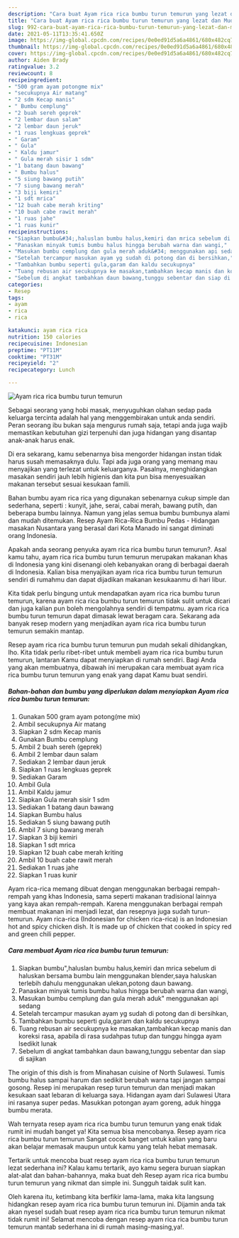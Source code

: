 ```yaml
---
description: "Cara buat Ayam rica rica bumbu turun temurun yang lezat dan Mudah Dibuat"
title: "Cara buat Ayam rica rica bumbu turun temurun yang lezat dan Mudah Dibuat"
slug: 992-cara-buat-ayam-rica-rica-bumbu-turun-temurun-yang-lezat-dan-mudah-dibuat
date: 2021-05-11T13:35:41.650Z
image: https://img-global.cpcdn.com/recipes/0e0ed91d5a6a4861/680x482cq70/ayam-rica-rica-bumbu-turun-temurun-foto-resep-utama.jpg
thumbnail: https://img-global.cpcdn.com/recipes/0e0ed91d5a6a4861/680x482cq70/ayam-rica-rica-bumbu-turun-temurun-foto-resep-utama.jpg
cover: https://img-global.cpcdn.com/recipes/0e0ed91d5a6a4861/680x482cq70/ayam-rica-rica-bumbu-turun-temurun-foto-resep-utama.jpg
author: Aiden Brady
ratingvalue: 3.2
reviewcount: 8
recipeingredient:
- "500 gram ayam potongme mix"
- "secukupnya Air matang"
- "2 sdm Kecap manis"
- " Bumbu cemplung"
- "2 buah sereh geprek"
- "2 lembar daun salam"
- "2 lembar daun jeruk"
- "1 ruas lengkuas geprek"
- " Garam"
- " Gula"
- " Kaldu jamur"
- " Gula merah sisir 1 sdm"
- "1 batang daun bawang"
- " Bumbu halus"
- "5 siung bawang putih"
- "7 siung bawang merah"
- "3 biji kemiri"
- "1 sdt mrica"
- "12 buah cabe merah kriting"
- "10 buah cabe rawit merah"
- "1 ruas jahe"
- "1 ruas kunir"
recipeinstructions:
- "Siapkan bumbu&#34;,haluslan bumbu halus,kemiri dan mrica sebelum di haluskan bersama bumbu lain menggunakan blender,saya haluskan terlebih dahulu menggunakan ulekan,potong daun bawang."
- "Panaskan minyak tumis bumbu halus hingga berubah warna dan wangi,"
- "Masukan bumbu cemplung dan gula merah aduk&#34; menggunakan api sedang"
- "Setelah tercampur masukan ayam yg sudah di potong dan di bersihkan,"
- "Tambahkan bumbu seperti gula,garam dan kaldu secukupnya"
- "Tuang rebusan air secukupnya ke masakan,tambahkan kecap manis dan koreksi rasa, apabila di rasa sudahpas tutup dan tunggu hingga ayam lsedikit lunak"
- "Sebelum di angkat tambahkan daun bawang,tunggu sebentar dan siap di sajikan"
categories:
- Resep
tags:
- ayam
- rica
- rica

katakunci: ayam rica rica 
nutrition: 150 calories
recipecuisine: Indonesian
preptime: "PT11M"
cooktime: "PT31M"
recipeyield: "2"
recipecategory: Lunch

---
```



![Ayam rica rica bumbu turun temurun](https://img-global.cpcdn.com/recipes/0e0ed91d5a6a4861/680x482cq70/ayam-rica-rica-bumbu-turun-temurun-foto-resep-utama.jpg)

Sebagai seorang yang hobi masak, menyuguhkan olahan sedap pada keluarga tercinta adalah hal yang menggembirakan untuk anda sendiri. Peran seorang ibu bukan saja mengurus rumah saja, tetapi anda juga wajib memastikan kebutuhan gizi terpenuhi dan juga hidangan yang disantap anak-anak harus enak.

Di era  sekarang, kamu sebenarnya bisa mengorder hidangan instan tidak harus susah memasaknya dulu. Tapi ada juga orang yang memang mau menyajikan yang terlezat untuk keluarganya. Pasalnya, menghidangkan masakan sendiri jauh lebih higienis dan kita pun bisa menyesuaikan makanan tersebut sesuai kesukaan famili. 

Bahan bumbu ayam rica rica yang digunakan sebenarnya cukup simple dan sederhana, seperti : kunyit, jahe, serai, cabai merah, bawang putih, dan beberapa bumbu lainnya. Namun yang jelas semua bumbu bumbunya alami dan mudah ditemukan. Resep Ayam Rica-Rica Bumbu Pedas - Hidangan masakan Nusantara yang berasal dari Kota Manado ini sangat diminati orang Indonesia.

Apakah anda seorang penyuka ayam rica rica bumbu turun temurun?. Asal kamu tahu, ayam rica rica bumbu turun temurun merupakan makanan khas di Indonesia yang kini disenangi oleh kebanyakan orang di berbagai daerah di Indonesia. Kalian bisa menyajikan ayam rica rica bumbu turun temurun sendiri di rumahmu dan dapat dijadikan makanan kesukaanmu di hari libur.

Kita tidak perlu bingung untuk mendapatkan ayam rica rica bumbu turun temurun, karena ayam rica rica bumbu turun temurun tidak sulit untuk dicari dan juga kalian pun boleh mengolahnya sendiri di tempatmu. ayam rica rica bumbu turun temurun dapat dimasak lewat beragam cara. Sekarang ada banyak resep modern yang menjadikan ayam rica rica bumbu turun temurun semakin mantap.

Resep ayam rica rica bumbu turun temurun pun mudah sekali dihidangkan, lho. Kita tidak perlu ribet-ribet untuk membeli ayam rica rica bumbu turun temurun, lantaran Kamu dapat menyiapkan di rumah sendiri. Bagi Anda yang akan membuatnya, dibawah ini merupakan cara membuat ayam rica rica bumbu turun temurun yang enak yang dapat Kamu buat sendiri.

<!--inarticleads1-->

##### Bahan-bahan dan bumbu yang diperlukan dalam menyiapkan Ayam rica rica bumbu turun temurun:

1. Gunakan 500 gram ayam potong(me mix)
1. Ambil secukupnya Air matang
1. Siapkan 2 sdm Kecap manis
1. Gunakan  Bumbu cemplung
1. Ambil 2 buah sereh (geprek)
1. Ambil 2 lembar daun salam
1. Sediakan 2 lembar daun jeruk
1. Siapkan 1 ruas lengkuas geprek
1. Sediakan  Garam
1. Ambil  Gula
1. Ambil  Kaldu jamur
1. Siapkan  Gula merah sisir 1 sdm
1. Sediakan 1 batang daun bawang
1. Siapkan  Bumbu halus
1. Sediakan 5 siung bawang putih
1. Ambil 7 siung bawang merah
1. Siapkan 3 biji kemiri
1. Siapkan 1 sdt mrica
1. Siapkan 12 buah cabe merah kriting
1. Ambil 10 buah cabe rawit merah
1. Sediakan 1 ruas jahe
1. Siapkan 1 ruas kunir


Ayam rica-rica memang dibuat dengan menggunakan berbagai rempah-rempah yang khas Indonesia, sama seperti makanan tradisional lainnya yang kaya akan rempah-rempah. Karena menggunakan berbagai rempah membuat makanan ini menjadi lezat, dan resepnya juga sudah turun-temurun. Ayam rica-rica (Indonesian for chicken rica-rica) is an Indonesian hot and spicy chicken dish. It is made up of chicken that cooked in spicy red and green chili pepper. 

<!--inarticleads2-->

##### Cara membuat Ayam rica rica bumbu turun temurun:

1. Siapkan bumbu&#34;,haluslan bumbu halus,kemiri dan mrica sebelum di haluskan bersama bumbu lain menggunakan blender,saya haluskan terlebih dahulu menggunakan ulekan,potong daun bawang.
1. Panaskan minyak tumis bumbu halus hingga berubah warna dan wangi,
1. Masukan bumbu cemplung dan gula merah aduk&#34; menggunakan api sedang
1. Setelah tercampur masukan ayam yg sudah di potong dan di bersihkan,
1. Tambahkan bumbu seperti gula,garam dan kaldu secukupnya
1. Tuang rebusan air secukupnya ke masakan,tambahkan kecap manis dan koreksi rasa, apabila di rasa sudahpas tutup dan tunggu hingga ayam lsedikit lunak
1. Sebelum di angkat tambahkan daun bawang,tunggu sebentar dan siap di sajikan


The origin of this dish is from Minahasan cuisine of North Sulawesi. Tumis bumbu halus sampai harum dan sedikit berubah warna tapi jangan sampai gosong. Resep ini merupakan resep turun temurun dan menjadi makan kesukaan saat lebaran di keluarga saya. Hidangan ayam dari Sulawesi Utara ini rasanya super pedas. Masukkan potongan ayam goreng, aduk hingga bumbu merata. 

Wah ternyata resep ayam rica rica bumbu turun temurun yang enak tidak rumit ini mudah banget ya! Kita semua bisa mencobanya. Resep ayam rica rica bumbu turun temurun Sangat cocok banget untuk kalian yang baru akan belajar memasak maupun untuk kamu yang telah hebat memasak.

Tertarik untuk mencoba buat resep ayam rica rica bumbu turun temurun lezat sederhana ini? Kalau kamu tertarik, ayo kamu segera buruan siapkan alat-alat dan bahan-bahannya, maka buat deh Resep ayam rica rica bumbu turun temurun yang nikmat dan simple ini. Sungguh taidak sulit kan. 

Oleh karena itu, ketimbang kita berfikir lama-lama, maka kita langsung hidangkan resep ayam rica rica bumbu turun temurun ini. Dijamin anda tak akan nyesel sudah buat resep ayam rica rica bumbu turun temurun nikmat tidak rumit ini! Selamat mencoba dengan resep ayam rica rica bumbu turun temurun mantab sederhana ini di rumah masing-masing,ya!.

